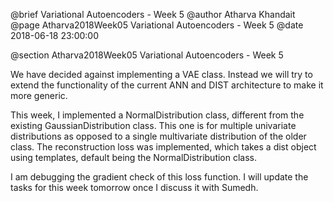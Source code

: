 @brief Variational Autoencoders - Week 5
@author Atharva Khandait
@page Atharva2018Week05 Variational Autoencoders - Week 5
@date 2018-06-18 23:00:00

@section Atharva2018Week05 Variational Autoencoders - Week 5

We have decided against implementing a VAE class. Instead we will try to extend the functionality of the current ANN and DIST architecture to make it more generic.

This week, I implemented a NormalDistribution class, different from the existing GaussianDistribution class. This one is for multiple univariate distributions as opposed to a single multivariate distribution of the older class. The reconstruction loss was implemented, which takes a dist object using templates, default being the NormalDistribution class.

I am debugging the gradient check of this loss function. I will update the tasks for this week tomorrow once I discuss it with Sumedh.